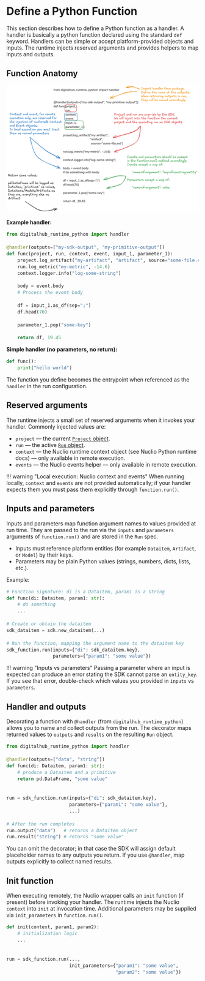 # Define a Python Function

This section describes how to define a Python function as a handler. A handler is basically a python function declared using the standard `def` keyword. Handlers can be simple or accept platform-provided objects and inputs. The runtime injects reserved arguments and provides helpers to map inputs and outputs.

## Function Anatomy

![Function Diagram](./asset/function.png)

**Example handler:**

```python
from digitalhub_runtime_python import handler

@handler(outputs=["my-sdk-output", "my-primitive-output"])
def func(project, run, context, event, input_1, parameter_1):
    project.log_artifact("my-artifact", "artifact", source="some-file.ext")
    run.log_metric("my-metric", -14.6)
    context.logger.info("log-some-string")

    body = event.body
    # Process the event body

    df = input_1.as_df(sep=";")
    df.head(70)

    parameter_1.pop("some-key")

    return df, 19.45
```

**Simple handler (no parameters, no return):**

```python
def func():
    print("hello world")
```

The function you define becomes the entrypoint when referenced as the `handler` in the run configuration.

## Reserved arguments

The runtime injects a small set of reserved arguments when it invokes your handler. Commonly injected values are:

- `project` — the current [`Project` object](../../objects/project/entity.md).
- `run` — the active [`Run` object](../../objects/run/entity.md).
- `context` — the Nuclio runtime context object (see Nuclio Python runtime docs) — only available in remote execution.
- `events` — the Nuclio events helper — only available in remote execution.

!!! warning "Local execution: Nuclio context and events"
    When running locally, `context` and `events` are not provided automatically; if your handler expects them you must pass them explicitly through `function.run()`.

## Inputs and parameters

Inputs and parameters map function argument names to values provided at run time. They are passed to the run via the `inputs` and `parameters` arguments of `function.run()` and are stored in the `Run` spec.

- Inputs must reference platform entities (for example `Dataitem`, `Artifact`, or `Model`) by their keys.
- Parameters may be plain Python values (strings, numbers, dicts, lists, etc.).

Example:

```python
# Function signature: di is a Dataitem, param1 is a string
def func(di: Dataitem, param1: str):
    # do something
    ...

# Create or obtain the dataitem
sdk_dataitem = sdk.new_dataitem(...)

# Run the function, mapping the argument name to the dataitem key
sdk_function.run(inputs={"di": sdk_dataitem.key},
                 parameters={"param1": "some value"})
```

!!! warning "Inputs vs parameters"
    Passing a parameter where an input is expected can produce an error stating the SDK cannot parse an `entity_key`. If you see that error, double-check which values you provided in `inputs` vs `parameters`.

## Handler and outputs

Decorating a function with `@handler` (from `digitalhub_runtime_python`) allows you to name and collect outputs from the run. The decorator maps returned values to `outputs` and `results` on the resulting `Run` object.

```python
from digitalhub_runtime_python import handler

@handler(outputs=["data", "string"])
def func(di: Dataitem, param1: str):
    # produce a Dataitem and a primitive
    return pd.DataFrame, "some value"


run = sdk_function.run(inputs={"di": sdk_dataitem.key},
                       parameters={"param1": "some value"},
                       ...)

# After the run completes
run.output("data")   # returns a Dataitem object
run.result("string") # returns "some value"
```

You can omit the decorator; in that case the SDK will assign default placeholder names to any outputs you return. If you use `@handler`, map outputs explicitly to collect named results.

## Init function

When executing remotely, the Nuclio wrapper calls an `init` function (if present) before invoking your handler. The runtime injects the Nuclio `context` into `init` at invocation time. Additional parameters may be supplied via `init_parameters` in `function.run()`.

```python
def init(context, param1, param2):
    # initialization logic
    ...


run = sdk_function.run(...,
                       init_parameters={"param1": "some value",
                                        "param2": "some value"})
```

